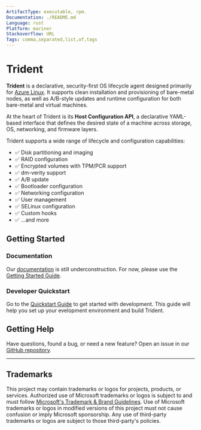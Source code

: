 ```yaml
---
ArtifactType: executable, rpm.
Documentation: ./README.md
Language: rust
Platform: mariner
Stackoverflow: URL
Tags: comma,separated,list,of,tags
---
```


# Trident

**Trident** is a declarative, security-first OS lifecycle agent designed primarily for [Azure Linux](https://github.com/microsoft/azurelinux/?tab=readme-ov-file#azure-linux). It supports clean installation and provisioning of bare-metal nodes, as well as A/B-style updates and runtime configuration for both bare-metal and virtual machines.

At the heart of Trident is its **Host Configuration API**, a declarative YAML-based interface that defines the desired state of a machine across storage, OS, networking, and firmware layers.

Trident supports a wide range of lifecycle and configuration capabilities:

- ✅ Disk partitioning and imaging  
- ✅ RAID configuration  
- ✅ Encrypted volumes with TPM/PCR support  
- ✅ dm-verity support  
- ✅ A/B update  
- ✅ Bootloader configuration  
- ✅ Networking configuration  
- ✅ User management  
- ✅ SELinux configuration  
- ✅ Custom hooks  
- ✅ ...and more


## Getting Started

### Documentation

Our [documentation](docs/Trident.md) is still underconstruction. For now, please use the [Getting Started Guide](GETTING_STARTED.md).

### Developer Quickstart

Go to the [Quickstart Guide](dev-docs/quickstart.md) to get started with development. This guide will help you set up your evelopment environment and build Trident.

## Getting Help

Have questions, found a bug, or need a new feature? Open an issue in our [GitHub
repository](https://github.com/microsoft/trident/issues/new?template=Blank+issue).

---

## Trademarks

This project may contain trademarks or logos for projects, products, or
services. Authorized use of Microsoft trademarks or logos is subject to and must
follow [Microsoft's Trademark & Brand
Guidelines](https://www.microsoft.com/en-us/legal/intellectualproperty/trademarks/usage/general).
Use of Microsoft trademarks or logos in modified versions of this project must
not cause confusion or imply Microsoft sponsorship. Any use of third-party
trademarks or logos are subject to those third-party's policies.

